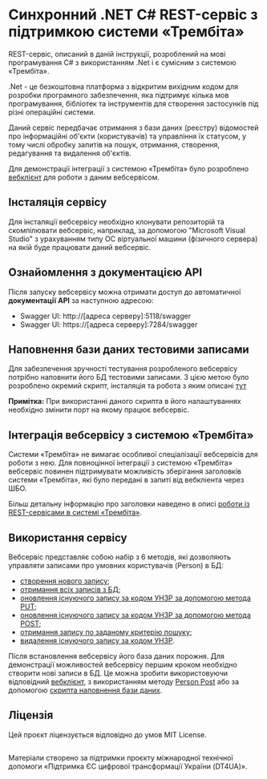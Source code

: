 # Синхронний .NET C# REST-сервіс з підтримкою системи «Трембіта»

REST-сервіс, описаний в даній інструкції, розроблений на мові програмування C# з використанням .Net і є сумісним з системою «Трембіта».

.Net - це безкоштовна платформа з відкритим вихідним кодом для розробки програмного забезпечення, яка підтримує кілька мов програмування, бібліотек та інструментів для створення застосунків під різні операційні системи.

Даний сервіс передбачає отримання з бази даних (реєстру) відомостей про інформаційні об'єкти (користувачів) та управління їх статусом, у тому числі обробку запитів на пошук, отримання, створення, редагування та видалення об'єктів.

Для демонстрації інтеграції з системою «Трембіта» було розроблено [вебклієнт](https://github.com/MadCat-88/Trembita_.Net_R_SyncCli) для роботи з даним вебсервісом.

## Інсталяція сервісу
Для інсталяції вебсервісу необхідно клонувати репозиторій та скомпілювати вебсервіс, наприклад, за допомогою "Microsoft Visual Studio" з урахуванням типу ОС віртуальної машини (фізичного сервера) на якій буде працювати даний вебсервіс.

## Ознайомлення з документацією АРІ

Після запуску вебсервісу можна отримати доступ до автоматичної **документації API** за наступною адресою:

- Swagger UI: http://[адреса серверу]:5118/swagger
- Swagger UI: https://[адреса серверу]:7284/swagger

## Наповнення бази даних тестовими записами

Для забезпечення зручності тестування розробленого вебсервісу потрібно наповнити його БД тестовими записами.
З цією метою було розроблено окремий скрипт, інсталяція та робота з яким описані [тут](https://github.com/MadCat-88/Trembita_PutFakeData_Rest)

**Примітка:** При використанні даного скрипта в його налаштуваннях необхідно змінити порт на якому працює вебсервіс.

## Інтеграція вебсервісу з системою «Трембіта»

Системи «Трембіта» не вимагає особливої спеціалізації вебсервісів для роботи з нею. Для повноцінної інтеграції з системою «Трембіта» вебсервіс повинен підтримувати можливість зберігання заголовків системи «Трембіта», які було передані в запиті від вебкліента через ШБО.

Більш детальну інформацію про заголовки наведено в описі [роботи із REST-сервісами в системі «Трембіта»](https://github.com/MadCat-88/Services-development-for-Trembita-system/blob/main/REST%20services%20development%20for%20Trembita%20system.md#%D0%B7%D0%B0%D0%B3%D0%BE%D0%BB%D0%BE%D0%B2%D0%BA%D0%B8-%D0%B7%D0%B0%D0%BF%D0%B8%D1%82%D1%96%D0%B2-%D0%B4%D0%BB%D1%8F-rest-%D1%81%D0%B5%D1%80%D0%B2%D1%96%D1%81%D1%96%D0%B2-%D0%BD%D0%B5%D0%BE%D0%B1%D1%85%D1%96%D0%B4%D0%BD%D1%96-%D0%B7%D0%B0%D0%B4%D0%BB%D1%8F-%D0%B7%D0%B0%D0%B1%D0%B5%D0%B7%D0%BF%D0%B5%D1%87%D0%B5%D0%BD%D0%BD%D1%8F-%D1%81%D1%83%D0%BC%D1%96%D1%81%D0%BD%D0%BE%D1%81%D1%82%D1%96-%D0%B7-%D1%81%D0%B8%D1%81%D1%82%D0%B5%D0%BC%D0%BE%D1%8E-%D1%82%D1%80%D0%B5%D0%BC%D0%B1%D1%96%D1%82%D0%B0).

## Використання сервісу

Вебсервіс представляє собою набір з 6 методів, які дозволяють управляти записами про умовних користувачів (Person) в БД:

- [створення нового запису](./docs/using.md#person-post);
- [отримання всіх записів з БД](./docs/using.md#person-get-all);
- [оновлення існуючого запису за кодом УНЗР за допомогою метода PUT](./docs/using.md#person-update-put);
- [оновлення існуючого запису за кодом УНЗР за допомогою метода POST](./docs/using.md#person-update-post);
- [отримання запису по заданому критерію пошуку](./docs/using.md#person-get-by-parameter);
- [видалення існуючого запису за кодом УНЗР](././docs/using.md#person-delete).

Після встановлення вебсервісу його база даних порожня.
Для демонстрації можливостей вебсервісу першим кроком необхідно створити нові записи в БД. Це можна зробити використовуючи відповідний [вебклієнт](https://github.com/MadCat-88/Trembita_.Net_R_SyncCli), з використанням методу [Person Post](./docs/using.md#person-post) або за допомогою [скрипта наповнення бази даних](./README.MD#наповнення-бази-даних-тестовими-записами).

## Ліцензія

Цей проєкт ліцензується відповідно до умов MIT License.

 ##
Матеріали створено за підтримки проєкту міжнародної технічної допомоги «Підтримка ЄС цифрової трансформації України (DT4UA)».